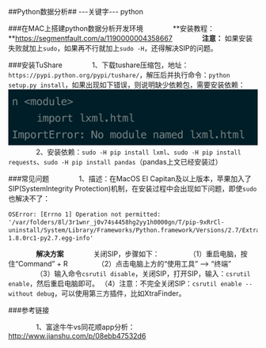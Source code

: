 ##Python数据分析##
---关键字--- python

###在MAC上搭建python数据分析开发环境
&emsp;&emsp;&emsp;&emsp;**安装教程：**https://segmentfault.com/a/1190000004358667
&emsp;&emsp;&emsp;&emsp;**注意：** 如果安装失败就加上`sudo`，如果再不行就加上`sudo -H`，还得解决SIP的问题。

###安装TuShare
&emsp;&emsp;&emsp;&emsp;1、下载tushare压缩包，地址：`https://pypi.python.org/pypi/tushare/`，解压后并执行命令：`python setup.py install`，如果出现如下错误，则说明缺少依赖包，需要安装依赖：
![](images/python_data_1.png)
&emsp;&emsp;&emsp;&emsp;2、安装依赖：`sudo -H pip install lxml`、`sudo -H pip install requests`、`sudo -H pip install pandas`（pandas上文已经安装过）

###常见问题
&emsp;&emsp;&emsp;&emsp;1、描述：在MacOS EI Capitan及以上版本，苹果加入了SIP(SystemIntegrity Protection)机制，在安装过程中会出现如下问题，即使`sudo`也解决不了：
```
OSError: [Errno 1] Operation not permitted: 
'/var/folders/8l/3r1wnr_j0v74s4458hg2yy1h0000gn/T/pip-9xRrCl-uninstall/System/Library/Frameworks/Python.framework/Versions/2.7/Extras/lib/python/numpy-1.8.0rc1-py2.7.egg-info'
```
&emsp;&emsp;&emsp;&emsp;**解决方案**
&emsp;&emsp;&emsp;&emsp;关闭SIP，步骤如下：
&emsp;&emsp;&emsp;&emsp;（1）重启电脑，按住“Command” + R
&emsp;&emsp;&emsp;&emsp;（2）点击电脑上方的“使用工具” --> “终端”
&emsp;&emsp;&emsp;&emsp;（3）输入命令`csrutil disable`，关闭SIP，打开SIP，输入：`csrutil enable`，然后重启电脑即可。
（4）注意：不完全关闭SIP：`csrutil enable --without debug`，可以使用第三方插件，比如XtraFinder。

###参考链接

&emsp;&emsp;&emsp;&emsp;1、富途牛牛vs同花顺app分析：http://www.jianshu.com/p/08ebb47532d6